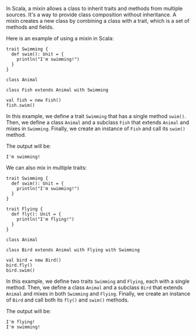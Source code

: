 In Scala, a mixin allows a class to inherit traits and methods from multiple sources. It's a way to provide class composition without inheritance. A mixin creates a new class by combining a class with a trait, which is a set of methods and fields.

Here is an example of using a mixin in Scala:

```
trait Swimming {
  def swim(): Unit = {
    println("I'm swimming!")
  }
}

class Animal

class Fish extends Animal with Swimming

val fish = new Fish()
fish.swim()
```

In this example, we define a trait `Swimming` that has a single method `swim()`. Then, we define a class `Animal` and a subclass `Fish` that extends `Animal` and mixes in `Swimming`. Finally, we create an instance of `Fish` and call its `swim()` method.

The output will be:

```
I'm swimming!
```

We can also mix in multiple traits:

```
trait Swimming {
  def swim(): Unit = {
    println("I'm swimming!")
  }
}

trait Flying {
  def fly(): Unit = {
    println("I'm flying!")
  }
}

class Animal

class Bird extends Animal with Flying with Swimming

val bird = new Bird()
bird.fly()
bird.swim()
```

In this example, we define two traits `Swimming` and `Flying`, each with a single method. Then, we define a class `Animal` and a subclass `Bird` that extends `Animal` and mixes in both `Swimming` and `Flying`. Finally, we create an instance of `Bird` and call both its `fly()` and `swim()` methods.

The output will be:

```
I'm flying!
I'm swimming!
```